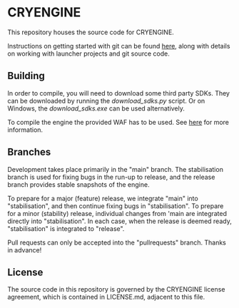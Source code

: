 # CRYENGINE
This repository houses the source code for CRYENGINE.

Instructions on getting started with git can be found [here](http://docs.cryengine.com/display/CEPROG/Getting+Started+with+git), along with details on working with launcher projects and git source code.


## Building
In order to compile, you will need to download some third party SDKs. They can be downloaded by running the *download_sdks.py* script.
Or on Windows, the *download_sdks.exe* can be used alternatively.

To compile the engine the provided WAF has to be used. See [here](http://docs.cryengine.com/display/CEPROG/Getting+Started+with+WAF) for more information.


## Branches
Development takes place primarily in the "main" branch. The stabilisation branch is used for fixing bugs in the run-up to release, and the release branch provides stable snapshots of the engine.

To prepare for a major (feature) release, we integrate "main" into "stabilisation", and then continue fixing bugs in "stabilisation". To prepare for a minor (stability) release, individual changes from 'main are integrated directly into "stabilisation". In each case, when the release is deemed ready, "stabilisation" is integrated to "release".

Pull requests can only be accepted into the "pullrequests" branch. Thanks in advance!


## License
The source code in this repository is governed by the CRYENGINE license agreement, which is contained in LICENSE.md, adjacent to this file.
